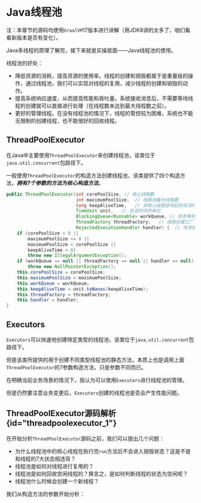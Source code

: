 # Java线程池

注：本章节的源码均使用`GraalVM`17版本进行讲解（用JDK8讲的太多了，咱们看看新版本是否有变化）。

Java多线程的原理了解完，接下来就是实操层面——Java线程池的使用。

线程池的好处：

- 降低资源的消耗，提高资源的使用率。线程的创建和销毁都属于是重量级的操作，通过线程池，我们可以实现对线程的复用，减少线程的创建和销毁的动作。
- 提高系统响应速度，从而提高性能和吞吐量。系统接收消息后，不需要等待线程的创建就可以直接进行处理（在线程数未达到最大线程数之前）。
- 更好的管理线程。在没有线程池的情况下，线程的管控较为困难，系统也不能无限制的创建线程，也不能很好的回收线程。

## ThreadPoolExecutor

在Java中主要使用`ThreadPoolExecutor`来创建线程池，该类位于`java.util.concurrent`包路径下。

一般使用`ThreadPoolExecutor`的构造方法创建线程池，该类提供了四个构造方法，***拥有7个参数的方法为核心构造方法***。

```Java
public ThreadPoolExecutor(int corePoolSize, // 核心线程数
                          int maximumPoolSize,  // 线程池最大线程数
                          long keepAliveTime,   // 非核心线程空闲后的存活时间
                          TimeUnit unit,   // 存活时间的单位
                          BlockingQueue<Runnable> workQueue, // 任务等待队列
                          ThreadFactory threadFactory,   // 线程创建工厂
                          RejectedExecutionHandler handler) {  // 任务拒绝策略
    if (corePoolSize < 0 ||
        maximumPoolSize <= 0 ||
        maximumPoolSize < corePoolSize ||
        keepAliveTime < 0)
        throw new IllegalArgumentException();
    if (workQueue == null || threadFactory == null || handler == null)
        throw new NullPointerException();
    this.corePoolSize = corePoolSize;
    this.maximumPoolSize = maximumPoolSize;
    this.workQueue = workQueue;
    this.keepAliveTime = unit.toNanos(keepAliveTime);
    this.threadFactory = threadFactory;
    this.handler = handler;
}
```

## Executors

`Executors`可以快速地创建特定类型的线程池，该类位于`java.util.concurrent`包路径下。

但是该类所提供的用于创建不同类型线程池的静态方法，本质上也是调用上面`ThreadPoolExecutor`的7参数构造方法，只是参数不同而已。

在明确当前业务场景的情况下，我认为可以使用`Executors`进行线程池的管理。

但是仍然要注意业务变更后，`Executors`创建的线程池是否会产生性能问题。

## ThreadPoolExecutor源码解析 {id="threadpoolexecutor_1"}

在开始分析`ThreadPoolExecutor`源码之前，我们可以提出几个问题：

- 为什么线程池中的核心线程在执行完`run`方法后不会进入销毁状态？这是不是和线程的7大状态相违背？
- 线程池是如何对线程进行复用的？
- 线程池是如何回收空闲线程的？换言之，是如何判断线程的状态为空闲呢？
- 线程池什么时候会创建一个新线程？

我们从构造方法的参数开始分析：

